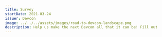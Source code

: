 ```yaml
---
title: Survey
startDate: 2021-03-24
issuer: Devcon
image: ../../../assets/images/road-to-devcon-landscape.png
description: Help us make the next Devcon all that it can be! Fill out the 'Devcon Attendee Survey' to provide valuable feedback, and earn a special Road to Devcon Quest POAP token.
---
```


